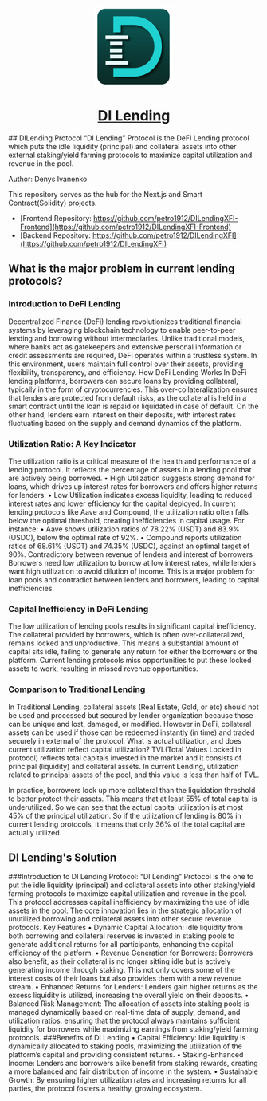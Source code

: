 <div align="center">
    <a href="https://dilending.portfolio-as.com">
        <img alt="logo" src="https://github.com/petro1912/DILendingXFI-Frontend/blob/main/public/images/logo.png?raw=true" style="width: 160px;">
    </a>
    <h1 style="border-bottom: none">
        <b><a href="https://dilending.portfolio-as.com">DI Lending</a></b><br />
    </h1>
</div>
## DILending Protocol
“DI Lending” Protocol is the DeFI Lending protocol which puts the idle liquidity (principal) and collateral assets into other external staking/yield farming protocols to maximize capital utilization and revenue in the pool.

Author: Denys Ivanenko

This repository serves as the hub for the Next.js and Smart Contract(Solidity) projects.

- [Frontend Repository: https://github.com/petro1912/DILendingXFI-Frontend](https://github.com/petro1912/DILendingXFI-Frontend) 
- [Backend Repository: https://github.com/petro1912/DILendingXFI](https://github.com/petro1912/DILendingXFI)

## What is the major problem in current lending protocols?
### Introduction to DeFi Lending
Decentralized Finance (DeFi) lending revolutionizes traditional financial systems by leveraging blockchain technology to enable peer-to-peer lending and borrowing without intermediaries. Unlike traditional models, where banks act as gatekeepers and extensive personal information or credit assessments are required, DeFi operates within a trustless system. In this environment, users maintain full control over their assets, providing flexibility, transparency, and efficiency.
How DeFi Lending Works
In DeFi lending platforms, borrowers can secure loans by providing collateral, typically in the form of cryptocurrencies. This over-collateralization ensures that lenders are protected from default risks, as the collateral is held in a smart contract until the loan is repaid or liquidated in case of default. On the other hand, lenders earn interest on their deposits, with interest rates fluctuating based on the supply and demand dynamics of the platform.
### Utilization Ratio: A Key Indicator
The utilization ratio is a critical measure of the health and performance of a lending protocol. It reflects the percentage of assets in a lending pool that are actively being borrowed.
•	High Utilization suggests strong demand for loans, which drives up interest rates for borrowers and offers higher returns for lenders.
•	Low Utilization indicates excess liquidity, leading to reduced interest rates and lower efficiency for the capital deployed.
In current lending protocols like Aave and Compound, the utilization ratio often falls below the optimal threshold, creating inefficiencies in capital usage. For instance:
•	Aave shows utilization ratios of 78.22% (USDT) and 83.9% (USDC), below the optimal rate of 92%.
•	Compound reports utilization ratios of 68.61% (USDT) and 74.35% (USDC), against an optimal target of 90%.
Contradictory between revenue of lenders and interest of borrowers
Borrowers need low utilization to borrow at low interest rates, while lenders want high utilization to avoid dilution of income. This is a major problem for loan pools and contradict between lenders and borrowers, leading to capital inefficiencies.
### Capital Inefficiency in DeFi Lending
The low utilization of lending pools results in significant capital inefficiency. The collateral provided by borrowers, which is often over-collateralized, remains locked and unproductive. This means a substantial amount of capital sits idle, failing to generate any return for either the borrowers or the platform. Current lending protocols miss opportunities to put these locked assets to work, resulting in missed revenue opportunities.
### Comparison to Traditional Lending
In Traditional Lending, collateral assets (Real Estate, Gold, or etc) should not be used and processed but secured by lender organization because those can be unique and lost, damaged, or modified.
However in DeFi, collateral assets can be used if those can be redeemed instantly (in time) and traded securely in external of the protocol.
What is actual utilization, and does current utilization reflect capital utilization?
TVL(Total Values Locked in protocol) reflects total capitals invested in the market and it consists of principal (liquidity) and collateral assets.
In current Lending, utilization related to principal assets of the pool, and this value is less than half of TVL.

In practice, borrowers lock up more collateral than the liquidation threshold to better protect their assets. This means that at least 55% of total capital is underutilized.
So we can see that the actual capital utilization is at most 45% of the principal utilization. So if the utilization of lending is 80% in current lending protocols, it means that only 36% of the total capital are actually utilized.

## DI Lending's Solution

###Introduction to DI Lending Protocol:
“DI Lending” Protocol is the one to put the idle liquidity (principal) and collateral assets into other staking/yield farming protocols to maximize capital utilization and revenue in the pool.
This protocol addresses capital inefficiency by maximizing the use of idle assets in the pool. The core innovation lies in the strategic allocation of unutilized borrowing and collateral assets into other secure revenue protocols.
Key Features
•	Dynamic Capital Allocation: Idle liquidity from both borrowing and collateral reserves is invested in staking pools to generate additional returns for all participants, enhancing the capital efficiency of the platform.
•	Revenue Generation for Borrowers: Borrowers also benefit, as their collateral is no longer sitting idle but is actively generating income through staking. This not only covers some of the interest costs of their loans but also provides them with a new revenue stream.
•	Enhanced Returns for Lenders: Lenders gain higher returns as the excess liquidity is utilized, increasing the overall yield on their deposits.
•	Balanced Risk Management: The allocation of assets into staking pools is managed dynamically based on real-time data of supply, demand, and utilization ratios, ensuring that the protocol always maintains sufficient liquidity for borrowers while maximizing earnings from staking/yield farming protocols.
###Benefits of DI Lending
•	Capital Efficiency: Idle liquidity is dynamically allocated to staking pools, maximizing the utilization of the platform’s capital and providing consistent returns.
•	Staking-Enhanced Income: Lenders and borrowers alike benefit from staking rewards, creating a more balanced and fair distribution of income in the system.
•	Sustainable Growth: By ensuring higher utilization rates and increasing returns for all parties, the protocol fosters a healthy, growing ecosystem.
